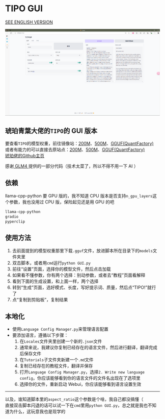 # TIPO GUI

[SEE ENGLISH VERSION](README-en.md)

![img.png](img.png)

## 琥珀青葉大佬的`TIPO`的 GUI 版本

要查看`TIPO`的模型权重，前往镜像站：[200M](https://hf-mirror.com/KBlueLeaf/TIPO-200M)、[500M](https://hf-mirror.com/KBlueLeaf/TIPO-500M)、[GGUF(QuantFactory)](https://hf-mirror.com/QuantFactory/TIPO-500M-GGUF)  
或者有能力的可以直接去原站点：[200M](https://huggingface.co/KBlueLeaf/TIPO-200M)、[500M](https://huggingface.co/KBlueLeaf/TIPO-500M)、[GGUF(QuantFactory)](https://huggingface.co/QuantFactory/TIPO-500M-GGUF)  
[琥珀佬的Github主页](https://github.com/KohakuBlueleaf)

感谢[ GLM4 ](https://chatglm.cn/main/alltoolsdetail?lang=zh)提供的一部分代码（技术太菜了，所以不得不用一下 AI ）

## 依赖

llama-cpp-python 要 GPU 版的，我不知道 CPU 版本是否支持`n_gpu_layers`这个参数，我也没用过 CPU 版，保险起见还是用 GPU 的吧

```
llama-cpp-python
gradio
pyperclip
```

## 使用方法

1. 去前面提到的模型权重那里下载`.gguf`文件，放进脚本所在目录下的`models`文件夹里
2. 双击脚本，或者用`cmd`运行`python GUI.py`
3. 前往“设置”页面，选择你的模型文件，然后点击加载
4. 如果看不懂参数，你有两个选择：别动参数，或者去“教程”页面看解释
5. 看到下面的生成设置，和上面一样，两个选择
6. 转到“生成”页面，选好模式、长度，写好提示词、质量，然后点“TIPO!”就行了
7. 点“复制到剪贴板”，复制结果

## 本地化

- 使用`Language Config Manager.py`来管理语言配置
- 要添加语言，遵循以下步骤：
    1. 在`Locales`文件夹里创建一个新的`.json`文件
    2. 通常来说，我建议你复制已经存在的语言文件，然后进行翻译，翻译完成后保存文件
    3. 在`Tutorials`子文件夹新建一个`.md`文件
    4. 复制已经存在的教程文件，翻译并保存
    5. 打开`Language Config Manager.py`，选择`2. Write new language config`，你应该能够看到你的语言文件的文件名出现在了选项里
    6. 选择你的文件，重新启动 Webui，你应该能够看到语言设置生效

---

以及，谁知道脚本里的`aspect_ratio`这个参数是个啥，我自己都没搞懂（  
直接双击脚本闪退的话可以试一下在`cmd`里用`python GUI.py`，总之就是我也不知道为什么，这玩意我也是现学的